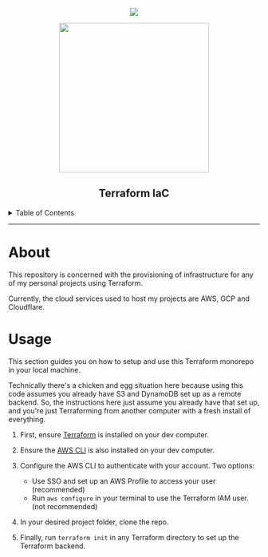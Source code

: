 <div align='center'>
<p>
  <a href="https://github.com/PScoriae/terraform-infra/blob/main/LICENSE.md">
        <img src="https://img.shields.io/badge/license-WTFPL-brightgreen?style=for-the-badge">
  </a>
</p>
<p>
  <img src="https://s3.ap-southeast-1.amazonaws.com/pierreccesario.com-images/terraform.svg" width=300>
</p>

## Terraform IaC

</div>
<details>
  <summary>Table of Contents</summary>
  <ol>
    <li>
      <a href="#about">About</a>
    </li>
    <li><a href="#Usage">Usage</a></li>
  </ol>
</details>
<hr/>

# About

This repository is concerned with the provisioning of infrastructure for any of my personal projects using Terraform.

Currently, the cloud services used to host my projects are AWS, GCP and Cloudflare.

# Usage

This section guides you on how to setup and use this Terraform monorepo in your local machine.

Technically there's a chicken and egg situation here because using this code assumes you already have S3 and DynamoDB set up as a remote backend.
So, the instructions here just assume you already have that set up, and you're just Terraforming from another computer with a fresh install of everything.

1. First, ensure [Terraform](https://terraform.com) is installed on your dev computer.
2. Ensure the [AWS CLI](https://aws.amazon.com/cli/) is also installed on your dev computer.
3. Configure the AWS CLI to authenticate with your account. Two options:

   - Use SSO and set up an AWS Profile to access your user (recommended)
   - Run `aws configure` in your terminal to use the Terraform IAM user. (not recommended)

4. In your desired project folder, clone the repo.
5. Finally, run `terraform init` in any Terraform directory to set up the Terraform backend.
